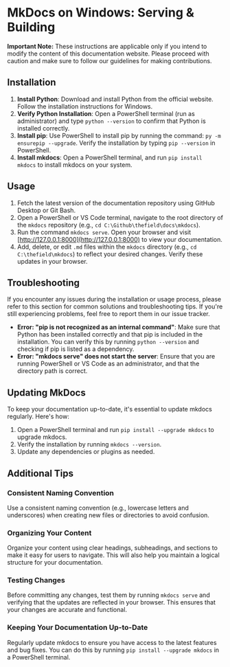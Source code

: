 **MkDocs on Windows: Serving & Building**
=====================================

**Important Note:** These instructions are applicable only if you intend to modify the content of this documentation website. Please proceed with caution and make sure to follow our guidelines for making contributions.

## Installation

1. **Install Python**: Download and install Python from the official website. Follow the installation instructions for Windows.
2. **Verify Python Installation**: Open a PowerShell terminal (run as administrator) and type `python --version` to confirm that Python is installed correctly.
3. **Install pip**: Use PowerShell to install pip by running the command: `py -m ensurepip --upgrade`. Verify the installation by typing `pip --version` in PowerShell.
4. **Install mkdocs**: Open a PowerShell terminal, and run `pip install mkdocs` to install mkdocs on your system.

## Usage

1. Fetch the latest version of the documentation repository using GitHub Desktop or Git Bash.
2. Open a PowerShell or VS Code terminal, navigate to the root directory of the `mkdocs` repository (e.g., `cd C:\Github\thefield\docs\mkdocs`).
3. Run the command `mkdocs serve`. Open your browser and visit [http://127.0.0.1:8000](http://127.0.0.1:8000) to view your documentation.
4. Add, delete, or edit `.md` files within the `mkdocs` directory (e.g., `cd C:\thefield\mkdocs`) to reflect your desired changes. Verify these updates in your browser.

## Troubleshooting

If you encounter any issues during the installation or usage process, please refer to this section for common solutions and troubleshooting tips. If you're still experiencing problems, feel free to report them in our issue tracker.

* **Error: "pip is not recognized as an internal command"**: Make sure that Python has been installed correctly and that pip is included in the installation. You can verify this by running `python --version` and checking if pip is listed as a dependency.
* **Error: "mkdocs serve" does not start the server**: Ensure that you are running PowerShell or VS Code as an administrator, and that the directory path is correct.

## Updating MkDocs

To keep your documentation up-to-date, it's essential to update mkdocs regularly. Here's how:

1. Open a PowerShell terminal and run `pip install --upgrade mkdocs` to upgrade mkdocs.
2. Verify the installation by running `mkdocs --version`.
3. Update any dependencies or plugins as needed.

## Additional Tips

### Consistent Naming Convention

Use a consistent naming convention (e.g., lowercase letters and underscores) when creating new files or directories to avoid confusion.

### Organizing Your Content

Organize your content using clear headings, subheadings, and sections to make it easy for users to navigate. This will also help you maintain a logical structure for your documentation.

### Testing Changes

Before committing any changes, test them by running `mkdocs serve` and verifying that the updates are reflected in your browser. This ensures that your changes are accurate and functional.

### Keeping Your Documentation Up-to-Date

Regularly update mkdocs to ensure you have access to the latest features and bug fixes. You can do this by running `pip install --upgrade mkdocs` in a PowerShell terminal.
